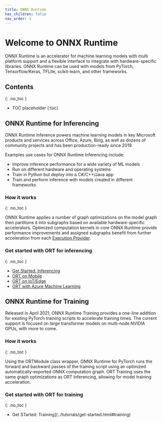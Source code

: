 ```yaml
---
title: ONNX Runtime
has_children: false
nav_order: 1
---
```

# Welcome to ONNX Runtime

ONNX Runtime is an accelerator for machine learning models with multi platform support and a flexible interface to integrate with hardware-specific libraries. ONNX Runtime can be used with models from PyTorch, Tensorflow/Keras, TFLite, scikit-learn, and other frameworks.

## Contents
{: .no_toc }

* TOC placeholder
{:toc}


## ONNX Runtime for Inferencing

ONNX Runtime Inference powers machine learning models in key Microsoft products and services across Office, Azure, Bing, as well as dozens of community projects and has been production-ready since 2019.

Examples use cases for ONNX Runtime Inferencing include:

* Improve inference performance for a wide variety of ML models
* Run on different hardware and operating systems
* Train in Python but deploy into a C#/C++/Java app
* Train and perform inference with models created in different frameworks

### How it works
{: .no_toc }

ONNX Runtime applies a number of graph optimizations on the model graph then partitions it into subgraphs based on available hardware-specific accelerators. Optimized computation kernels in core ONNX Runtime provide performance improvements and assigned subgraphs benefit from further acceleration from each [Execution Provider](../reference/execution-providers).

### Get started with ORT for inferencing
{: .no_toc }

* [Get Started: Inferencing](../tutorials/get-started.html#inferencing)
* [ORT on Mobile](../tutorials/portability.html#mobile)
* [ORT on IoT/Edge](../tutorials/portability.html#iotedge)
* [ORT with Azure Machine Learning](..tutorials/ecosystem.html#azure-machine-learning-services)


## ONNX Runtime for Training
Released in April 2021, ONNX Runtime Training provides a one-line addition for existing PyTorch training scripts to accelerate training times. The current support is focused on large transformer models on multi-node NVIDIA GPUs, with more to come. 

### How it works
{: .no_toc }

Using the ORTModule class wrapper, ONNX Runtime for PyTorch runs the forward and backward passes of the training script using an optimized automatically-exported ONNX computation graph. ORT Training uses the same graph optimizations as ORT Inferencing, allowing for model training acceleration. 

 
### Get started with ORT for training
{: .no_toc }

* Get STarted: Training](../tutorials/get-started.html#training)





